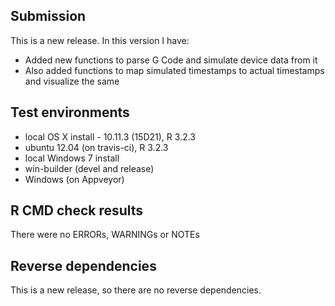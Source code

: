 ## Submission
This is a new release. In this version I have:

* Added new functions to parse G Code and simulate device data from it 
* Also added functions to map simulated timestamps to actual timestamps and visualize the same

## Test environments
* local OS X install - 10.11.3 (15D21), R 3.2.3
* ubuntu 12.04 (on travis-ci), R 3.2.3
* local Windows 7 install
* win-builder (devel and release)
* Windows (on Appveyor)

## R CMD check results

There were no ERRORs, WARNINGs or NOTEs

## Reverse dependencies

This is a new release, so there are no reverse dependencies.

 
